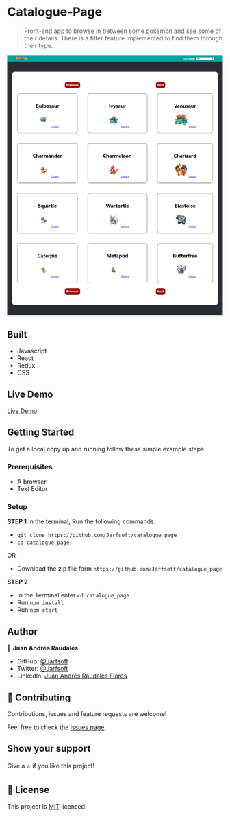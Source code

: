 # Catalogue-Page

> Front-end app to browse in between some pokemon and see some of their details. There is a filter feature implemented to find them through their type.

![screenshot](./screenshot.png)

## Built

- Javascript
- React
- Redux
- CSS

## Live Demo

[Live Demo](https://jarfsoft-pokemon-catalogue.netlify.app/)


## Getting Started

To get a local copy up and running follow these simple example steps.

### Prerequisites

- A browser
- Text Editor

### Setup

**STEP 1**
In the terminal, Run the following commands.

- `git clone https://github.com/Jarfsoft/catalogue_page`
- `cd catalogue_page`

OR

- Download the zip file form `https://github.com/Jarfsoft/catalogue_page`

**STEP 2**

- In the Terminal enter `cd catalogue_page`
- Run `npm install`
- Run `npm start`

## Author

👤 **Juan Andrés Raudales**

- GitHub: [@Jarfsoft](https://github.com/Jarfsoft)
- Twitter: [@Jarfsoft](https://twitter.com/Jarfsoft)
- LinkedIn: [Juan Andrés Raudales Flores](https://www.linkedin.com/in/juan-raudales-flores/)

## 🤝 Contributing

Contributions, issues and feature requests are welcome!

Feel free to check the [issues page](https://github.com/Jarfsoft/catalogue_page/issues).

## Show your support

Give a ⭐️ if you like this project!

## 📝 License

This project is [MIT](https://opensource.org/licenses/MIT) licensed.
